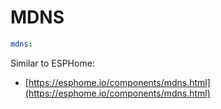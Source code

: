 # MDNS

```yaml
mdns:


```

Similar to ESPHome:

 - [https://esphome.io/components/mdns.html](https://esphome.io/components/mdns.html)